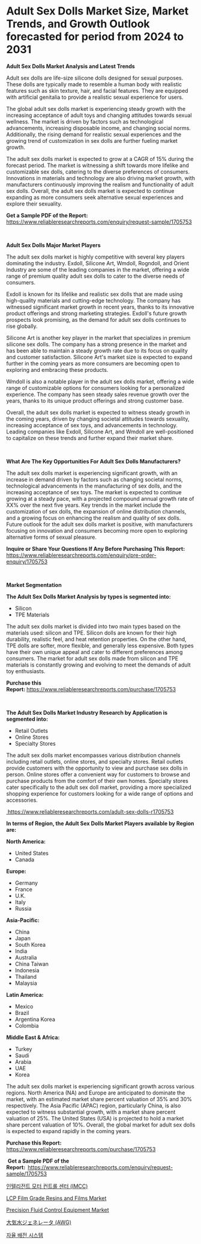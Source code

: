 <p><h1>Adult Sex Dolls Market Size, Market Trends, and Growth Outlook forecasted for period from 2024 to 2031</h1></p><p><strong>Adult Sex Dolls Market Analysis and Latest Trends</strong></p>
<p><p>Adult sex dolls are life-size silicone dolls designed for sexual purposes. These dolls are typically made to resemble a human body with realistic features such as skin texture, hair, and facial features. They are equipped with artificial genitalia to provide a realistic sexual experience for users.</p><p>The global adult sex dolls market is experiencing steady growth with the increasing acceptance of adult toys and changing attitudes towards sexual wellness. The market is driven by factors such as technological advancements, increasing disposable income, and changing social norms. Additionally, the rising demand for realistic sexual experiences and the growing trend of customization in sex dolls are further fueling market growth.</p><p>The adult sex dolls market is expected to grow at a CAGR of 15% during the forecast period. The market is witnessing a shift towards more lifelike and customizable sex dolls, catering to the diverse preferences of consumers. Innovations in materials and technology are also driving market growth, with manufacturers continuously improving the realism and functionality of adult sex dolls. Overall, the adult sex dolls market is expected to continue expanding as more consumers seek alternative sexual experiences and explore their sexuality.</p></p>
<p><strong>Get a Sample PDF of the Report:&nbsp;</strong> <a href="https://www.reliableresearchreports.com/enquiry/request-sample/1705753">https://www.reliableresearchreports.com/enquiry/request-sample/1705753</a></p>
<p>&nbsp;</p>
<p><strong>Adult Sex Dolls Major Market Players</strong></p>
<p><p>The adult sex dolls market is highly competitive with several key players dominating the industry. Exdoll, Silicone Art, Wmdoll, Rogndoll, and Orient Industry are some of the leading companies in the market, offering a wide range of premium quality adult sex dolls to cater to the diverse needs of consumers.</p><p>Exdoll is known for its lifelike and realistic sex dolls that are made using high-quality materials and cutting-edge technology. The company has witnessed significant market growth in recent years, thanks to its innovative product offerings and strong marketing strategies. Exdoll's future growth prospects look promising, as the demand for adult sex dolls continues to rise globally.</p><p>Silicone Art is another key player in the market that specializes in premium silicone sex dolls. The company has a strong presence in the market and has been able to maintain a steady growth rate due to its focus on quality and customer satisfaction. Silicone Art's market size is expected to expand further in the coming years as more consumers are becoming open to exploring and embracing these products.</p><p>Wmdoll is also a notable player in the adult sex dolls market, offering a wide range of customizable options for consumers looking for a personalized experience. The company has seen steady sales revenue growth over the years, thanks to its unique product offerings and strong customer base.</p><p>Overall, the adult sex dolls market is expected to witness steady growth in the coming years, driven by changing societal attitudes towards sexuality, increasing acceptance of sex toys, and advancements in technology. Leading companies like Exdoll, Silicone Art, and Wmdoll are well-positioned to capitalize on these trends and further expand their market share.</p></p>
<p>&nbsp;</p>
<p><strong>What Are The Key Opportunities For Adult Sex Dolls Manufacturers?</strong></p>
<p><p>The adult sex dolls market is experiencing significant growth, with an increase in demand driven by factors such as changing societal norms, technological advancements in the manufacturing of sex dolls, and the increasing acceptance of sex toys. The market is expected to continue growing at a steady pace, with a projected compound annual growth rate of XX% over the next five years. Key trends in the market include the customization of sex dolls, the expansion of online distribution channels, and a growing focus on enhancing the realism and quality of sex dolls. Future outlook for the adult sex dolls market is positive, with manufacturers focusing on innovation and consumers becoming more open to exploring alternative forms of sexual pleasure.</p></p>
<p><strong>Inquire or Share Your Questions If Any Before Purchasing This Report:</strong> <a href="https://www.reliableresearchreports.com/enquiry/pre-order-enquiry/1705753">https://www.reliableresearchreports.com/enquiry/pre-order-enquiry/1705753</a></p>
<p>&nbsp;</p>
<p><strong>Market Segmentation</strong></p>
<p><strong>The Adult Sex Dolls Market Analysis by types is segmented into:</strong></p>
<p><ul><li>Silicon</li><li>TPE Materials</li></ul></p>
<p><p>The adult sex dolls market is divided into two main types based on the materials used: silicon and TPE. Silicon dolls are known for their high durability, realistic feel, and heat retention properties. On the other hand, TPE dolls are softer, more flexible, and generally less expensive. Both types have their own unique appeal and cater to different preferences among consumers. The market for adult sex dolls made from silicon and TPE materials is constantly growing and evolving to meet the demands of adult toy enthusiasts.</p></p>
<p><strong>Purchase this Report:&nbsp;</strong><a href="https://www.reliableresearchreports.com/purchase/1705753">https://www.reliableresearchreports.com/purchase/1705753</a></p>
<p>&nbsp;</p>
<p><strong>The Adult Sex Dolls Market Industry Research by Application is segmented into:</strong></p>
<p><ul><li>Retail Outlets</li><li>Online Stores</li><li>Specialty Stores</li></ul></p>
<p><p>The adult sex dolls market encompasses various distribution channels including retail outlets, online stores, and specialty stores. Retail outlets provide customers with the opportunity to view and purchase sex dolls in person. Online stores offer a convenient way for customers to browse and purchase products from the comfort of their own homes. Specialty stores cater specifically to the adult sex doll market, providing a more specialized shopping experience for customers looking for a wide range of options and accessories.</p></p>
<p><a href="https://www.reliableresearchreports.com/adult-sex-dolls-r1705753">&nbsp;https://www.reliableresearchreports.com/adult-sex-dolls-r1705753</a></p>
<p><strong>In terms of Region, the Adult Sex Dolls Market Players available by Region are:</strong></p>
<p>
    <p> <strong> North America: </strong>
        <ul>
            <li>United States</li>
            <li>Canada</li>
        </ul>
        </p> 
    <p> <strong> Europe: </strong>
        <ul>
            <li>Germany</li>
            <li>France</li>
            <li>U.K.</li>
            <li>Italy</li>
            <li>Russia</li>
        </ul>
        </p> 
    <p> <strong> Asia-Pacific: </strong>
        <ul>
            <li>China</li>
            <li>Japan</li>
            <li>South Korea</li>
            <li>India</li>
            <li>Australia</li>
            <li>China Taiwan</li>
            <li>Indonesia</li>
            <li>Thailand</li>
            <li>Malaysia</li>
        </ul>
        </p> 
    <p> <strong> Latin America: </strong>
        <ul>
            <li>Mexico</li>
            <li>Brazil</li>
            <li>Argentina Korea</li>
            <li>Colombia</li>
        </ul>
        </p> 
    <p> <strong> Middle East & Africa: </strong>
        <ul>
            <li>Turkey</li>
            <li>Saudi</li>
            <li>Arabia</li>
            <li>UAE</li>
            <li>Korea</li>
        </ul>
    </p>
    </p>
<p><p>The adult sex dolls market is experiencing significant growth across various regions. North America (NA) and Europe are anticipated to dominate the market, with an estimated market share percent valuation of 35% and 30% respectively. The Asia Pacific (APAC) region, particularly China, is also expected to witness substantial growth, with a market share percent valuation of 25%. The United States (USA) is projected to hold a market share percent valuation of 10%. Overall, the global market for adult sex dolls is expected to expand rapidly in the coming years.</p></p>
<p><strong>Purchase this Report: </strong><a href="https://www.reliableresearchreports.com/purchase/1705753">https://www.reliableresearchreports.com/purchase/1705753</a></p>
<p>&nbsp;<strong>Get a Sample PDF of the Report:&nbsp;&nbsp;</strong><a href="https://www.reliableresearchreports.com/enquiry/request-sample/1705753">https://www.reliableresearchreports.com/enquiry/request-sample/1705753</a></p>
<p><strong></strong></p>
<p><p><a href="https://github.com/Hubertstyenger6685/Market-Research-Report-List-2/blob/main/5364125109746.md">인텔리전트 모터 컨트롤 센터 (IMCC)</a></p><p><a href="https://github.com/LibbySpencer2018/Market-Research-Report-List-1/blob/main/lcp-film-grade-resins-and-films-market.md">LCP Film Grade Resins and Films Market</a></p><p><a href="https://github.com/RichRobinson5/Market-Research-Report-List-5/blob/main/precision-fluid-control-equipment-market.md">Precision Fluid Control Equipment Market</a></p><p><a href="https://github.com/RandallRunte2023/Market-Research-Report-List-1/blob/main/7149661125115.md">大気水ジェネレータ (AWG)</a></p><p><a href="https://github.com/hxzi07639916/Market-Research-Report-List-2/blob/main/9353753109745.md">자율 배전 시스템</a></p></p>